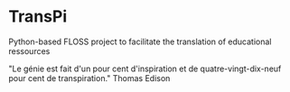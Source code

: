 # TransPi
Python-based FLOSS project to facilitate the translation of educational ressources

"Le génie est fait d'un pour cent d'inspiration et de quatre-vingt-dix-neuf pour cent de transpiration." Thomas Edison
